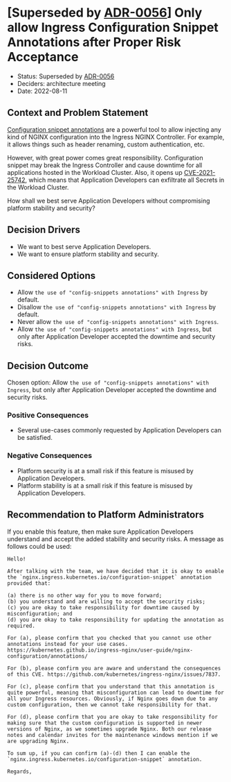 # [Superseded by [ADR-0056](0056-allow-snippets-annotations-after-risk-acceptance.md)] Only allow Ingress Configuration Snippet Annotations after Proper Risk Acceptance

- Status: Superseded by [ADR-0056](0056-allow-snippets-annotations-after-risk-acceptance.md)
- Deciders: architecture meeting
- Date: 2022-08-11

## Context and Problem Statement

[Configuration snippet annotations](https://kubernetes.github.io/ingress-nginx/user-guide/nginx-configuration/annotations/#configuration-snippet) are a powerful tool to allow injecting any kind of NGINX configuration into the Ingress NGINX Controller. For example, it allows things such as header renaming, custom authentication, etc.

However, with great power comes great responsibility. Configuration snippet may break the Ingress Controller and cause downtime for all applications hosted in the Workload Cluster. Also, it opens up [CVE-2021-25742](https://github.com/kubernetes/ingress-nginx/issues/7837), which means that Application Developers can exfiltrate all Secrets in the Workload Cluster.

How shall we best serve Application Developers without compromising platform stability and security?

## Decision Drivers

- We want to best serve Application Developers.
- We want to ensure platform stability and security.

## Considered Options

- Allow `the use of "config-snippets annotations" with Ingress` by default.
- Disallow `the use of "config-snippets annotations" with Ingress` by default.
- Never allow `the use of "config-snippets annotations" with Ingress`.
- Allow `the use of "config-snippets annotations" with Ingress`, but only after Application Developer accepted the downtime and security risks.

## Decision Outcome

Chosen option: Allow `the use of "config-snippets annotations" with Ingress`, but only after Application Developer accepted the downtime and security risks.

### Positive Consequences

- Several use-cases commonly requested by Application Developers can be satisfied.

### Negative Consequences

- Platform security is at a small risk if this feature is misused by Application Developers.
- Platform stability is at a small risk if this feature is misused by Application Developers.

## Recommendation to Platform Administrators

If you enable this feature, then make sure Application Developers understand and accept the added stability and security risks. A message as follows could be used:

```text
Hello!

After talking with the team, we have decided that it is okay to enable the `nginx.ingress.kubernetes.io/configuration-snippet` annotation provided that:

(a) there is no other way for you to move forward;
(b) you understand and are willing to accept the security risks;
(c) you are okay to take responsibility for downtime caused by misconfiguration; and
(d) you are okay to take responsibility for updating the annotation as required.

For (a), please confirm that you checked that you cannot use other annotations instead for your use cases. https://kubernetes.github.io/ingress-nginx/user-guide/nginx-configuration/annotations/

For (b), please confirm you are aware and understand the consequences of this CVE. https://github.com/kubernetes/ingress-nginx/issues/7837.

For (c), please confirm that you understand that this annotation is quite powerful, meaning that misconfiguration can lead to downtime for all your Ingress resources. Obviously, if Nginx goes down due to any custom configuration, then we cannot take responsibility for that.

For (d), please confirm that you are okay to take responsibility for making sure that the custom configuration is supported in newer versions of Nginx, as we sometimes upgrade Nginx. Both our release notes and calendar invites for the maintenance windows mention if we are upgrading Nginx.

To sum up, if you can confirm (a)-(d) then I can enable the `nginx.ingress.kubernetes.io/configuration-snippet` annotation.

Regards,
```
